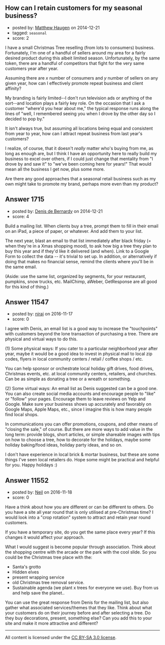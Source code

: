 ## How can I retain customers for my seasonal business?

- posted by: [Matthew Haugen](https://stackexchange.com/users/1325646/matthew-haugen) on 2014-12-21
- tagged: `seasonal`
- score: 2

I have a small Christmas Tree reselling (from lots to consumers) business. Fortunately, I'm one of a handful of sellers around my area for a fairly desired product during this albeit limited season. Unfortunately, by the same token, there are a handful of competitors that fight for the very same customers year after year.

Assuming there are *x* number of consumers and *y* number of sellers on any given year, how can I effectively promote repeat business and client affinity?

My branding is fairly limited--I don't run television ads or anything of the sort--and location plays a fairly key role. On the occasion that I ask a customer "where'd you hear about me," the typical response runs along the lines of "well, I remembered seeing you when I drove by the other day so I decided to pop by."

It isn't always true, but assuming all locations being equal and consistent from year to year, how can I attract repeat business from last year's customers?

I realize, of course, that it doesn't *really* matter who's buying from me, as long as enough are, but I think I have an opportunity here to really build my business to excel over others, if I could just change that mentality from "I drove by and saw it" to "we've been coming here for years!" That would mean all the business I get now, plus some more.

Are there any good approaches that a seasonal retail business such as my own might take to promote my brand, perhaps more even than my product?


## Answer 1715

- posted by: [Denis de Bernardy](https://stackexchange.com/users/182468/denis-de-bernardy) on 2014-12-21
- score: 4

Build a mailing list. When clients buy a tree, prompt them to fill in their email on an iPad, a piece of paper, or whatever. And add them to your list.

The next year, blast an email to that list immediately after black friday (= when they're in a Xmas shopping mood), to ask how big a tree they plan to buy this year and if they'd like it delivered (and when). Link to a Google Form to collect the data -- it's trivial to set up. In addition, or alternatively if doing that makes no financial sense, remind the clients where you'll be in the same email.

(Aside: use the same list, organized by segments, for your restaurant, pumpkins, snow trucks, etc. MailChimp, aWeber, GetResponse are all good for this kind of thing.)


## Answer 11547

- posted by: [niraj](https://stackexchange.com/users/9659943/niraj) on 2016-11-17
- score: 0

I agree with Denis, an email list is a good way to increase the "touchpoints" with customers beyond the lone transaction of purchasing a tree. There are physical and virtual ways to do this.

(1) Some physical ways:
If you cater to a particular neighborhood year after year, maybe it would be a good idea to invest in physical mail to local zip codes, flyers in local community centers / retail / coffee shops / etc. 

You can help sponsor or orchestrate local holiday gift drives, food drives, Christmas events, etc. at local community centers, retailers, and churches. Can be as simple as donating a tree or a wreath or something.

(2) Some virtual ways:
An email list as Denis suggested can be a good one. You can also create social media accounts and encourage people to "like" or "follow" your pages. Encourage them to leave reviews on Yelp and Google. Make sure your business shows up accurately and favorably on Google Maps, Apple Maps, etc., since I imagine this is how many people find local shops.

In communications you can offer promotions, coupons, and other means of "closing the sale," of course. But there are more ways to add value in the long term: provide blogs, short articles, or simple shareable images with tips on how to choose a tree, how to decorate for the holidays, maybe some holiday baking/food ideas, holiday party ideas, and so on.

I don't have experience in local brick & mortar business, but these are some things I've seen local retailers do. Hope some might be practical and helpful for you. Happy holidays :)



## Answer 11552

- posted by: [Neil](https://stackexchange.com/users/2711480/neil) on 2016-11-18
- score: 0

Have a think about how you are different or can be different to others. Do you have a site all year round that is only utilised at pre-Christmas time? I would look into a "crop rotation" system to attract and retain year round customers.

If you have a temporary site, do you get the same place every year? If this changes it would affect your approach. 

What I would suggest is become popular through association. Think about the shopping centre with the arcade or the park with the cool slide. So you could be the Christmas tree place with the:

- Santa's grotto
- Hidden elves
- present wrapping service
- old Christmas tree removal service.
- Sustainable agenda (we plant x trees for everyone we use). Buy from us and help save the planet..

You can use the great response from Denis for the mailing list, but also gather what associated services/themes that they like. Think about what your customers do on their journey before and after selecting a tree. Do they buy decorations, present, something else? Can you add this to your site and make it more attractive and different?






---

All content is licensed under the [CC BY-SA 3.0 license](https://creativecommons.org/licenses/by-sa/3.0/).
